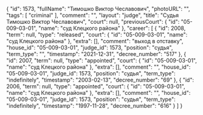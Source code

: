 {
    "id": 1573,
    "fullName": "Тимошко Виктор Чеславович",
    "photoURL": "",
    "tags": [
        "criminal"
    ],
    "comment": "",
    "layout": "judge",
    "title": "Судья Тимошко Виктор Чеславович",
    "court": null,
    "previousCourt": {
        "id": "05-009-03-01",
        "name": "суд Клецкого района"
    },
    "career": [
        {
            "id": 2008,
            "term": null,
            "type": "released",
            "court": {
                "id": "05-009-03-01",
                "name": "суд Клецкого района"
            },
            "extra": [],
            "comment": "выход в отставку",
            "house_id": "05-009-03-01",
            "judge_id": 1573,
            "position": "судья",
            "term_type": "",
            "timestamp": "2021-12-31",
            "decree_number": "517"
        },
        {
            "id": 2007,
            "term": null,
            "type": "appointed",
            "court": {
                "id": "05-009-03-01",
                "name": "суд Клецкого района"
            },
            "extra": [],
            "comment": "",
            "house_id": "05-009-03-01",
            "judge_id": 1573,
            "position": "судья",
            "term_type": "indefinitely",
            "timestamp": "2003-02-13",
            "decree_number": "69"
        },
        {
            "id": 2006,
            "term": null,
            "type": "appointed",
            "court": {
                "id": "05-009-03-01",
                "name": "суд Клецкого района"
            },
            "extra": [],
            "comment": "",
            "house_id": "05-009-03-01",
            "judge_id": 1573,
            "position": "судья",
            "term_type": "indefinitely",
            "timestamp": "1997-11-28",
            "decree_number": "616"
        }
    ]
}
